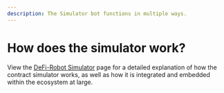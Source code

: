 ```yaml
---
description: The Simulator bot functions in multiple ways.
---
```


# How does the simulator work?

View the [DeFi-Robot Simulator](../what-are-the-utilities/alpha-bots/contract-simulator/) page for a detailed explanation of how the contract simulator works, as well as how it is integrated and embedded within the ecosystem at large.

